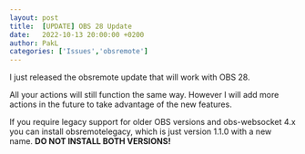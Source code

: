 ```yaml
---
layout: post
title:  [UPDATE] OBS 28 Update
date:   2022-10-13 20:00:00 +0200
author: PakL
categories: ['Issues','obsremote']
---
```

I just released the obsremote update that will work with OBS 28.

All your actions will still function the same way. However I will add more actions in the future to take advantage of the new features.

If you require legacy support for older OBS versions and obs-websocket 4.x you can install obsremotelegacy, which is just version 1.1.0 with a new name.
**DO NOT INSTALL BOTH VERSIONS!**